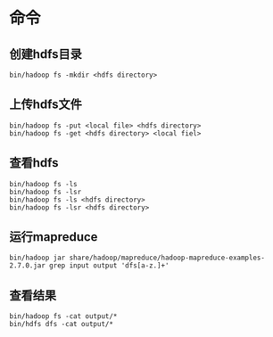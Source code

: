 ﻿# 命令

## 创建hdfs目录

```
bin/hadoop fs -mkdir <hdfs directory>
```

## 上传hdfs文件

```
bin/hadoop fs -put <local file> <hdfs directory>
bin/hadoop fs -get <hdfs directory> <local fiel>
```

## 查看hdfs

```
bin/hadoop fs -ls
bin/hadoop fs -lsr
bin/hadoop fs -ls <hdfs directory>
bin/hadoop fs -lsr <hdfs directory>
```

## 运行mapreduce

```
bin/hadoop jar share/hadoop/mapreduce/hadoop-mapreduce-examples-2.7.0.jar grep input output 'dfs[a-z.]+'
```

## 查看结果

```
bin/hadoop fs -cat output/*
bin/hdfs dfs -cat output/*
```